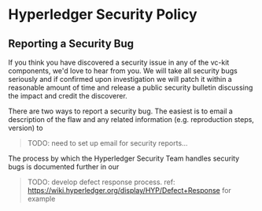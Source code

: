 # Hyperledger Security Policy

## Reporting a Security Bug

If you think you have discovered a security issue in any of the vc-kit
components, we'd love to hear from you. We will take all security bugs
seriously and if confirmed upon investigation we will patch it within a
reasonable amount of time and release a public security bulletin discussing
the impact and credit the discoverer.

There are two ways to report a security bug. The easiest is to email a
description of the flaw and any related information (e.g. reproduction
steps, version) to 
> TODO: need to set up email for security reports... 



The process by which the Hyperledger Security Team handles security bugs
is documented further in our

> TODO: develop defect response process. ref: https://wiki.hyperledger.org/display/HYP/Defect+Response for example
